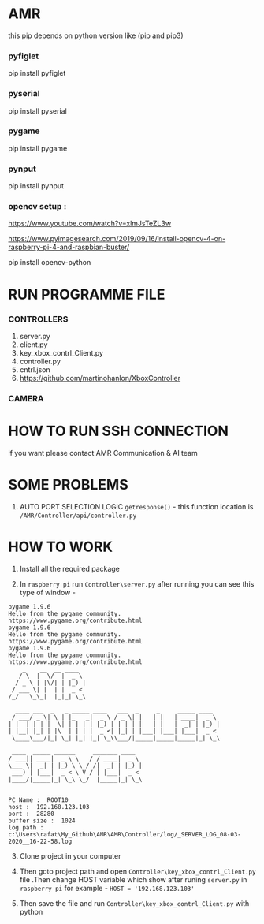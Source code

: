 # AMR

this pip depends on python version like (pip and pip3)

### pyfiglet
pip install pyfiglet
### pyserial 
pip install pyserial
### pygame 
pip install pygame
### pynput 
pip install pynput

### opencv setup :
https://www.youtube.com/watch?v=xlmJsTeZL3w

https://www.pyimagesearch.com/2019/09/16/install-opencv-4-on-raspberry-pi-4-and-raspbian-buster/

pip install opencv-python


# RUN PROGRAMME FILE
 
### CONTROLLERS
1. server.py 
2. client.py
3. key_xbox_contrl_Client.py
4. controller.py
5. cntrl.json
6. https://github.com/martinohanlon/XboxController

### CAMERA
 
 
# HOW TO RUN SSH CONNECTION 

if you want please contact AMR Communication & AI team

# SOME PROBLEMS

1. AUTO PORT SELECTION LOGIC `getresponse()` - this function location is `/AMR/Controller/api/controller.py` 


# HOW TO WORK

1. Install all the required package

2. In `raspberry pi` run `Controller\server.py` after running you can see this type of window -

```
pygame 1.9.6
Hello from the pygame community. https://www.pygame.org/contribute.html
pygame 1.9.6
Hello from the pygame community. https://www.pygame.org/contribute.html
pygame 1.9.6
Hello from the pygame community. https://www.pygame.org/contribute.html
    _    __  __ ____
   / \  |  \/  |  _ \
  / _ \ | |\/| | |_) |
 / ___ \| |  | |  _ <
/_/   \_\_|  |_|_| \_\

  ____ ___  _   _ _____ ____   ___  _     _     _____ ____
 / ___/ _ \| \ | |_   _|  _ \ / _ \| |   | |   | ____|  _ \
| |  | | | |  \| | | | | |_) | | | | |   | |   |  _| | |_) |
| |__| |_| | |\  | | | |  _ <| |_| | |___| |___| |___|  _ <
 \____\___/|_| \_| |_| |_| \_\\___/|_____|_____|_____|_| \_\

 ____  _____ ______     _______ ____
/ ___|| ____|  _ \ \   / / ____|  _ \
\___ \|  _| | |_) \ \ / /|  _| | |_) |
 ___) | |___|  _ < \ V / | |___|  _ <
|____/|_____|_| \_\ \_/  |_____|_| \_\


PC Name :  ROOT10
host :  192.168.123.103
port :  28280
buffer size :  1024
log path :  c:\Users\rafat\My_Github\AMR\AMR\Controller/log/_SERVER_LOG_08-03-2020__16-22-58.log
```

3. Clone project in your computer

4. Then goto project path and open `Controller\key_xbox_contrl_Client.py` file .Then change HOST variable which show after runing `server.py` in `raspberry pi` for example - ` HOST = '192.168.123.103'  `

5. Then save the file and run `Controller\key_xbox_contrl_Client.py` with python 

